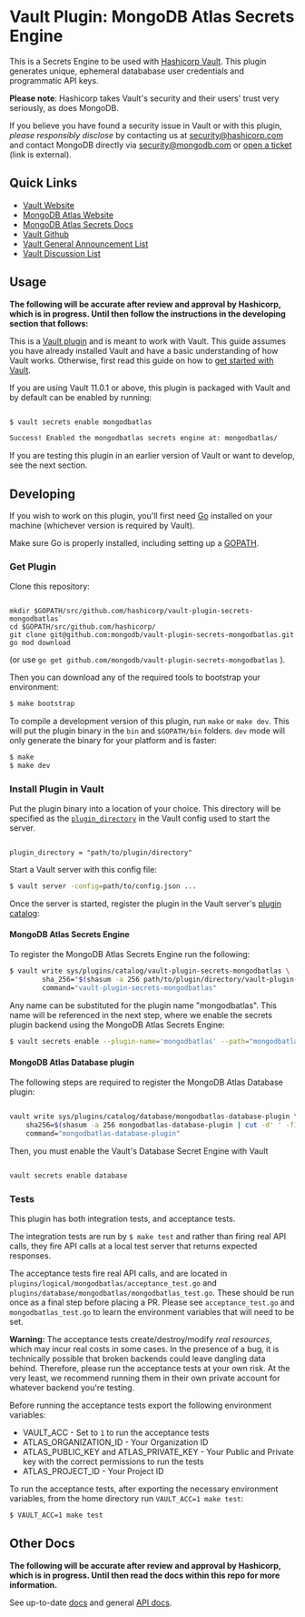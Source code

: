 # Vault Plugin: MongoDB Atlas Secrets Engine

This is a Secrets Engine to be used with [Hashicorp Vault](https://www.github.com/hashicorp/vault).
This plugin generates unique, ephemeral datababase user credentials and programmatic API keys.

**Please note**: Hashicorp takes Vault's security and their users' trust very seriously, as does MongoDB.

If you believe you have found a security issue in Vault or with this plugin,
_please responsibly disclose_ by
contacting us at [security@hashicorp.com](mailto:security@hashicorp.com) and contact MongoDB
directly via [security@mongodb.com](mailto:security@mongodb.com) or [open a ticket](https://jira.mongodb.org/plugins/servlet/samlsso?redirectTo=%2Fbrowse%2FSECURITY) (link is external).

## Quick Links
- [Vault Website](https://www.vaultproject.io)
- [MongoDB Atlas Website](https://www.mongodb.com/cloud/atlas)
- [MongoDB Atlas Secrets Docs](https://www.vaultproject.io/docs/secrets/mongodbatlas/index.html)
- [Vault Github](https://www.github.com/hashicorp/vault)
- [Vault General Announcement List](https://groups.google.com/forum/#!forum/hashicorp-announce)
- [Vault Discussion List](https://groups.google.com/forum/#!forum/vault-tool)


## Usage

**The following will be accurate after review and approval by Hashicorp, which is in progress. Until then follow the instructions in the developing section that follows:**

This is a [Vault plugin](https://www.vaultproject.io/docs/internals/plugins.html)
and is meant to work with Vault. This guide assumes you have already installed Vault
and have a basic understanding of how Vault works. Otherwise, first read this guide on
how to [get started with Vault](https://www.vaultproject.io/intro/getting-started/install.html).

If you are using Vault 11.0.1 or above, this plugin is packaged with Vault
and by default can be enabled by running:
 ```sh

 $ vault secrets enable mongodbatlas

 Success! Enabled the mongodbatlas secrets engine at: mongodbatlas/

 ```

 If you are testing this plugin in an earlier version of Vault or
 want to develop, see the next section.

## Developing

If you wish to work on this plugin, you'll first need [Go](https://www.golang.org)
installed on your machine (whichever version is required by Vault).

Make sure Go is properly installed, including setting up a [GOPATH](https://golang.org/doc/code.html#GOPATH).

### Get Plugin
Clone this repository:

```

mkdir $GOPATH/src/github.com/hashicorp/vault-plugin-secrets-mongodbatlas`
cd $GOPATH/src/github.com/hashicorp/
git clone git@github.com:mongodb/vault-plugin-secrets-mongodbatlas.git
go mod download

```
(or use `go get github.com/mongodb/vault-plugin-secrets-mongodbatlas` ).

Then you can download any of the required tools to bootstrap your environment:

```sh
$ make bootstrap
```

To compile a development version of this plugin, run `make` or `make dev`.
This will put the plugin binary in the `bin` and `$GOPATH/bin` folders. `dev`
mode will only generate the binary for your platform and is faster:

```sh
$ make
$ make dev
```

### Install Plugin in Vault

Put the plugin binary into a location of your choice. This directory
will be specified as the [`plugin_directory`](https://www.vaultproject.io/docs/configuration/index.html#plugin_directory)
in the Vault config used to start the server.

```hcl

plugin_directory = "path/to/plugin/directory"

```

Start a Vault server with this config file:
```sh
$ vault server -config=path/to/config.json ...
```

Once the server is started, register the plugin in the Vault server's [plugin catalog](https://www.vaultproject.io/docs/internals/plugins.html#plugin-catalog):

#### MongoDB Atlas Secrets Engine

To register the MongoDB Atlas Secrets Engine run the following:

```sh
$ vault write sys/plugins/catalog/vault-plugin-secrets-mongodbatlas \
        sha_256="$(shasum -a 256 path/to/plugin/directory/vault-plugin-secrets-mongodbatlas | cut -d " " -f1)" \
        command="vault-plugin-secrets-mongodbatlas"
```

Any name can be substituted for the plugin name "mongodbatlas". This
name will be referenced in the next step, where we enable the secrets
plugin backend using the MongoDB Atlas Secrets Engine:

```sh
$ vault secrets enable --plugin-name='mongodbatlas' --path="mongodbatlas" plugin

```

#### MongoDB Atlas Database plugin

The following steps are required to register the MongoDB Atlas Database plugin:

```sh

vault write sys/plugins/catalog/database/mongodbatlas-database-plugin \
    sha256=$(shasum -a 256 mongodbatlas-database-plugin | cut -d' ' -f1) \
    command="mongodbatlas-database-plugin"

```

Then, you must enable the Vault's Database Secret Engine with Vault

```sh

vault secrets enable database

```

### Tests

This plugin has both integration tests, and acceptance tests.

The integration tests are run by `$ make test` and rather than firing real
API calls, they fire API calls at a local test server that returns expected
responses.

The acceptance tests fire real API calls, and are located in `plugins/logical/mongodbatlas/acceptance_test.go`
and `plugins/database/mongodbatlas/mongodbatlas_test.go`. These should be run
once as a final step before placing a PR. Please see `acceptance_test.go` and
`mongodbatlas_test.go` to learn the environment variables that will need to be set.

**Warning:** The acceptance tests create/destroy/modify *real resources*,
which may incur real costs in some cases. In the presence of a bug,
it is technically possible that broken backends could leave dangling
data behind. Therefore, please run the acceptance tests at your own risk.
At the very least, we recommend running them in their own private
account for whatever backend you're testing.

Before running the acceptance tests export the following environment variables:

- VAULT_ACC - Set to `1` to run the acceptance tests
- ATLAS_ORGANIZATION_ID - Your Organization ID
- ATLAS_PUBLIC_KEY and ATLAS_PRIVATE_KEY - Your Public and Private key with the correct permissions to run the tests
- ATLAS_PROJECT_ID - Your Project ID

To run the acceptance tests, after exporting the necessary environment variables,
from the home directory run `VAULT_ACC=1 make test`:

```sh
$ VAULT_ACC=1 make test
```

## Other Docs

**The following will be accurate after review and approval by Hashicorp, which is in progress. Until then read the docs within this repo for more information.**

See up-to-date [docs](https://www.vaultproject.io/docs/secrets/mongodbatlas/index.html)
and general [API docs](https://www.vaultproject.io/api/secret/mongodbatlas/index.html).
